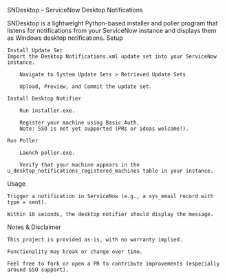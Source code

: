 SNDesktop – ServiceNow Desktop Notifications

SNDesktop is a lightweight Python-based installer and poller program that listens for notifications from your ServiceNow instance and displays them as Windows desktop notifications.
Setup

    Install Update Set
    Import the Desktop Notifications.xml update set into your ServiceNow instance.

        Navigate to System Update Sets > Retrieved Update Sets

        Upload, Preview, and Commit the update set.

    Install Desktop Notifier

        Run installer.exe.

        Register your machine using Basic Auth.
        Note: SSO is not yet supported (PRs or ideas welcome!).

    Run Poller

        Launch poller.exe.

        Verify that your machine appears in the u_desktop_notifications_registered_machines table in your instance.

Usage

    Trigger a notification in ServiceNow (e.g., a sys_email record with type = sent).

    Within 10 seconds, the desktop notifier should display the message.

Notes & Disclaimer

    This project is provided as-is, with no warranty implied.

    Functionality may break or change over time.

    Feel free to fork or open a PR to contribute improvements (especially around SSO support).